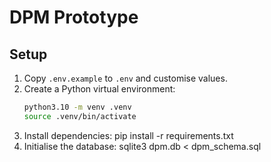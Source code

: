 # DPM Prototype

## Setup
1. Copy `.env.example` to `.env` and customise values.
2. Create a Python virtual environment:
   ```bash
   python3.10 -m venv .venv
   source .venv/bin/activate
3. Install dependencies:
   pip install -r requirements.txt
4. Initialise the database:
   sqlite3 dpm.db < dpm_schema.sql